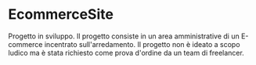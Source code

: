 # EcommerceSite
Progetto in sviluppo. Il progetto consiste in un area amministrative di un E-commerce incentrato sull'arredamento. Il progetto non è ideato a scopo ludico ma è stata richiesto come prova d'ordine da un team di freelancer.
